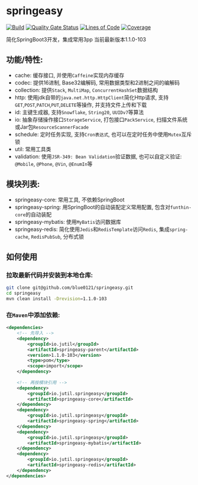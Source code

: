 # springeasy
[![Build](https://github.com/blue0121/springeasy/actions/workflows/maven.yml/badge.svg)](https://github.com/blue0121/springeasy/actions/workflows/maven.yml) [![Quality Gate Status](https://sonarcloud.io/api/project_badges/measure?project=blue0121_springeasy&metric=alert_status)](https://sonarcloud.io/summary/new_code?id=blue0121_springeasy) [![Lines of Code](https://sonarcloud.io/api/project_badges/measure?project=blue0121_springeasy&metric=ncloc)](https://sonarcloud.io/summary/new_code?id=blue0121_springeasy) [![Coverage](https://sonarcloud.io/api/project_badges/measure?project=blue0121_springeasy&metric=coverage)](https://sonarcloud.io/summary/new_code?id=blue0121_springeasy)

简化SpringBoot3开发，集成常用3pp
当前最新版本1.1.0-103

## 功能/特性:
- cache: 缓存接口, 并使用`Caffeine`实现内存缓存
- codec: 提供16进制, Base32编解码, 常用数据类型和2进制之间的编解码
- collection: 提供`Stack`, `MultiMap`, `ConcurrentHashSet`数据结构
- http: 使用jdk自带的`java.net.http.HttpClient`简化Http请求, 支持`GET`,`POST`,`PATCH`,`PUT`,`DELETE`等操作, 并支持文件上传和下载
- id: 主键生成器, 支持`Snowflake`, `String20`, `UUIDv7`等算法
- io: 抽象存储操作接口`StorageService`, 打包接口`PackService`, 扫描文件系统或Jar包`ResourceScannerFacade`
- schedule: 定时任务实现, 支持`Cron表达式`, 也可以在定时任务中使用`Mutex`互斥锁
- util: 常用工具类
- validation: 使用`JSR-349: Bean Validation`验证数据, 也可以自定义验证: `@Mobile`, `@Phone`, `@Vin`, `@EnumIn`等

## 模块列表:
- springeasy-core: 常用工具, 不依赖SpringBoot
- springeasy-spring: 用SpringBoot的自动装配定义常用配置, 包含对`funthin-core`的自动装配
- springeasy-mybatis: 使用`MyBatis`访问数据库
- springeasy-redis: 简化使用`Jedis`和`RedisTemplate`访问`Redis`, 集成`spring-cache`, `RedisPubSub`, 分布式锁

## 如何使用
### 拉取最新代码并安装到本地仓库:
```bash
git clone git@github.com/blue0121/springeasy.git
cd springeasy
mvn clean install -Drevision=1.1.0-103
```

### 在`Maven`中添加依赖:
```xml
<dependencies>
	<!-- 先导入 -->
	<dependency>
		<groupId>io.jutil</groupId>
		<artifactId>springeasy-parent</artifactId>
		<version>1.1.0-103</version>
		<type>pom</type>
		<scope>import</scope>
	</dependency>
    
	<!-- 再按模块引用 -->
	<dependency>
		<groupId>io.jutil.springeasy</groupId>
		<artifactId>springeasy-core</artifactId>
	</dependency>
	<dependency>
		<groupId>io.jutil.springeasy</groupId>
		<artifactId>springeasy-spring</artifactId>
	</dependency>
	<dependency>
		<groupId>io.jutil.springeasy</groupId>
		<artifactId>springeasy-mybatis</artifactId>
	</dependency>
	<dependency>
		<groupId>io.jutil.springeasy</groupId>
		<artifactId>springeasy-redis</artifactId>
	</dependency>
</dependencies>
```

